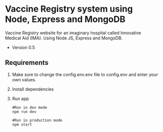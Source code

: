# Vaccine Registry system using Node, Express and MongoDB

Vaccine Registry website for an imaginary hospital called Innovative Medical Aid (IMA). Using Node JS, Express and MongoDB.

- Version 0.5

## Requirements

1. Make sure to change the config.env.env file to config.env and enter your own values.

2. Install dependencies

3. Run app

   ```
   #Run in dev mode
   npm run dev

   #Run in production mode
   npm start

   ```
